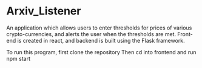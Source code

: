 # Arxiv_Listener
An application which allows users to enter thresholds for prices of various crypto-currencies, and alerts the user when 
the thresholds are met. Front-end is created in react, and backend is built using the Flask framework.

To run this program, first clone the repository
Then cd into frontend and run npm start
